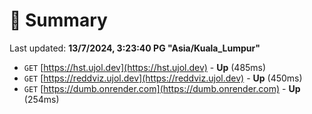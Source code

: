# 📖 Summary
Last updated: **13/7/2024, 3:23:40 PG "Asia/Kuala_Lumpur"**

- `GET` [https://hst.ujol.dev](https://hst.ujol.dev) - **Up** (485ms)
- `GET` [https://reddviz.ujol.dev](https://reddviz.ujol.dev) - **Up** (450ms)
- `GET` [https://dumb.onrender.com](https://dumb.onrender.com) - **Up** (254ms)
